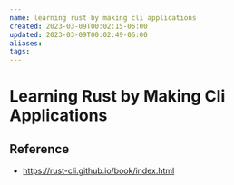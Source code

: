 ```yaml
---
name: learning rust by making cli applications
created: 2023-03-09T00:02:15-06:00
updated: 2023-03-09T00:02:49-06:00
aliases: 
tags: 
---
```

# Learning Rust by Making Cli Applications

## Reference
- https://rust-cli.github.io/book/index.html